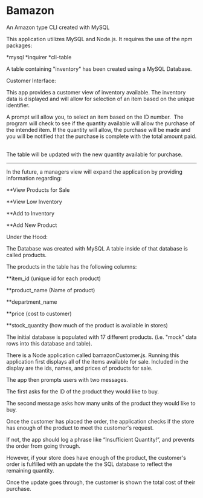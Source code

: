 # Bamazon
An Amazon type CLI created with MySQL


This application utilizes MySQL and Node.js.  It requires the use of the npm packages:

*mysql
*inquirer
*cli-table


A table containing "inventory" has been created using a MySQL Database.

Customer Interface:

This app provides a customer view of inventory available. The inventory data is displayed and will allow for selection of an item based on the unique identifier. 

A prompt will allow you, to select an item based on the ID number.  The program will check to see if the quantity available will allow the purchase of the intended item. If the quantity will allow, the purchase will be made and you will be notified that the purchase is complete with the total amount paid.  

The table will be updated with the new quantity available for purchase.

---------------------------------------------------------------------------------------

In the future, a managers view will expand the application by providing information regarding:

**View Products for Sale

**View Low Inventory

**Add to Inventory

**Add New Product


Under the Hood:

The Database was created with MySQL
A table inside of that database is called products.

The products in the table has the following columns:

**item_id (unique id for each product)

**product_name (Name of product)

**department_name

**price (cost to customer)

**stock_quantity (how much of the product is available in stores)


The initial database is populated with 17 different products. (i.e. "mock" data rows into this database and table).

There is a Node application called bamazonCustomer.js. Running this application first displays all of the items available for sale. Included in the display are the ids, names, and prices of products for sale.

The app then prompts users with two messages.

The first asks for the ID of the product they would like to buy.

The second message asks how many units of the product they would like to buy.

Once the customer has placed the order, the application checks if the store has enough of the product to meet the customer's request.

If not, the app should log a phrase like “Insufficient Quantity!”, and prevents the order from going through.

However, if your store does have enough of the product, the customer's order is fulfilled with an update the the SQL database to reflect the remaining quantity.

Once the update goes through, the customer is shown the total cost of their purchase.
